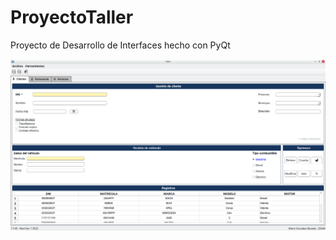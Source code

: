 # ProyectoTaller
Proyecto de Desarrollo de Interfaces hecho con PyQt

![Docs/img_interfaz.png](Docs/img_interfaz.png)
